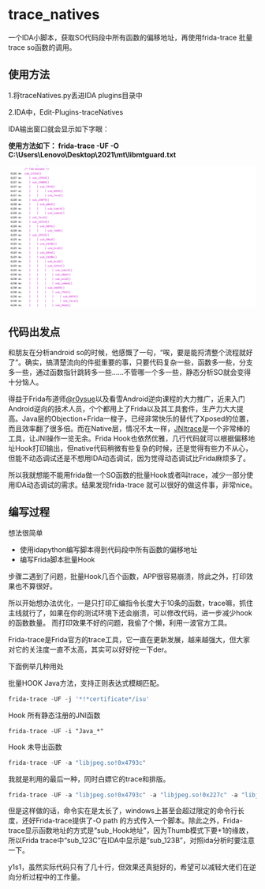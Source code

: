 # trace_natives

一个IDA小脚本，获取SO代码段中所有函数的偏移地址，再使用frida-trace 批量trace so函数的调用。

## 使用方法

1.将traceNatives.py丢进IDA plugins目录中

2.IDA中，Edit-Plugins-traceNatives

IDA输出窗口就会显示如下字眼：

**使用方法如下：
frida-trace -UF -O C:\Users\Lenovo\Desktop\2021\mt\libmtguard.txt**

![效果](test.png)

## 代码出发点

和朋友在分析android so的时候，他感慨了一句，“唉，要是能捋清整个流程就好了”。确实，搞清楚流向的件挺重要的事，只要代码复杂一些，函数多一些，分支多一些，通过函数指针跳转多一些……不管哪一个多一些，静态分析SO就会变得十分恼人。

得益于Frida布道师[@r0ysue](https://github.com/r0ysue)以及看雪Android逆向课程的大力推广，近来入门Android逆向的技术人员，个个都用上了Frida以及其工具套件，生产力大大提高。Java层的Objection+Frida一梭子，已经非常快乐的替代了Xposed的位置，而且效率翻了很多倍。而在Native层，情况不太一样，[JNItrace](https://github.com/chame1eon/jnitrace)是一个非常棒的工具，让JNI操作一览无余。Frida Hook也依然优雅，几行代码就可以根据偏移地址Hook打印输出，但native代码稍微有些复杂的时候，还是觉得有些力不从心，但能不动态调试还是不想用IDA动态调试，因为觉得动态调试比Frida麻烦多了。

所以我就想能不能用frida做一个SO函数的批量Hook或者叫trace，减少一部分使用IDA动态调试的需求。结果发现frida-trace 就可以很好的做这件事，非常nice。


## 编写过程

想法很简单

* 使用idapython编写脚本得到代码段中所有函数的偏移地址
* 编写Frida脚本批量Hook

步骤二遇到了问题，批量Hook几百个函数，APP很容易崩溃，除此之外，打印效果也不算很好。

所以开始想办法优化，一是只打印汇编指令长度大于10条的函数，trace嘛，抓住主线就行了，如果在你的测试环境下还会崩溃，可以修改代码，进一步减少hook的函数数量。
而打印效果不好的问题，我偷了个懒，利用一波官方工具。

Frida-trace是Frida官方的trace工具，它一直在更新发展，越来越强大，但大家对它的关注度一直不太高，其实可以好好挖一下der。

下面例举几种用处

批量HOOK Java方法，支持正则表达式模糊匹配。

```powershell
frida-trace -UF -j '*!*certificate*/isu'
```

Hook 所有静态注册的JNI函数

```
frida-trace -UF -i "Java_*"
```

Hook 未导出函数

```powershell
frida-trace -UF -a "libjpeg.so!0x4793c"
```

我就是利用的最后一种，同时白嫖它的trace和排版。

```powershell
frida-trace -UF -a "libjpeg.so!0x4793c" -a "libjpeg.so!0x227c" -a "libjpeg.so!0x9193" -a xxx
```

但是这样做的话，命令实在是太长了，windows上甚至会超过限定的命令行长度，还好Frida-trace提供了-O path 的方式传入一个脚本。除此之外，Frida-trace显示函数地址的方式是“sub_Hook地址”，因为Thumb模式下要+1的缘故，所以Frida trace中“sub_123C”在IDA中显示是“sub_123B”，对照ida分析时要注意一下。

y1s1，虽然实际代码只有了几十行，但效果还真挺好的，希望可以减轻大佬们在逆向分析过程中的工作量。
